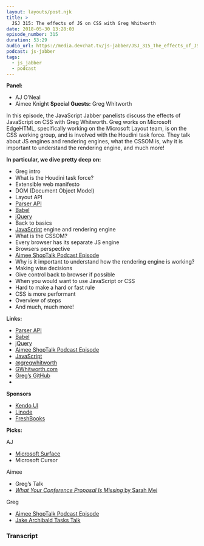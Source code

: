 ```yaml
---
layout: layouts/post.njk
title: >
  JSJ 315: The effects of JS on CSS with Greg Whitworth
date: 2018-05-30 13:28:03
episode_number: 315
duration: 53:29
audio_url: https://media.devchat.tv/js-jabber/JSJ_315_The_effects_of_JS_on_CSS_with_Greg_Whitworth.mp3
podcast: js-jabber
tags:
  - js_jabber
  - podcast
---
```


**Panel:**

- AJ O’Neal
- Aimee Knight
  **Special Guests:** Greg Whitworth

In this episode, the JavaScript Jabber panelists discuss the effects of JavaScript on CSS with Greg Whitworth. Greg works on Microsoft EdgeHTML, specifically working on the Microsoft Layout team, is on the CSS working group, and is involved with the Houdini task force. They talk about JS engines and rendering engines, what the CSSOM is, why it is important to understand the rendering engine, and much more!

**In particular, we dive pretty deep on:**

- Greg intro
- What is the Houdini task force?
- Extensible web manifesto
- DOM (Document Object Model)
- Layout API
- [Parser API](https://developer.mozilla.org/en-US/docs/Mozilla/Projects/SpiderMonkey/Parser_API)
- [Babel](https://babeljs.io/)
- [jQuery](https://jquery.com/)
- Back to basics
- [JavaScript](https://www.javascript.com/) engine and rendering engine
- What is the CSSOM?
- Every browser has its separate JS engine
- Browsers perspective
- [Aimee ShopTalk Podcast Episode](http://shoptalkshow.com/episodes/306-debugging-css-aimee-knight/)
- Why is it important to understand how the rendering engine is working?
- Making wise decisions
- Give control back to browser if possible
- When you would want to use JavaScript or CSS
- Hard to make a hard or fast rule
- CSS is more performant
- Overview of steps
- And much, much more!

**Links:**

- [Parser API](https://developer.mozilla.org/en-US/docs/Mozilla/Projects/SpiderMonkey/Parser_API)
- [Babel](https://babeljs.io/)
- [jQuery](https://jquery.com/)
- [Aimee ShopTalk Podcast Episode](http://shoptalkshow.com/episodes/306-debugging-css-aimee-knight/)
- [JavaScript](https://www.javascript.com/)
- [@gregwhitworth](https://twitter.com/gregwhitworth?ref_src=twsrc%255Egoogle%257Ctwcamp%255Eserp%257Ctwgr%255Eauthor)
- [GWhitworth.com](http://www.gwhitworth.com/)
- [Greg’s GitHub](https://github.com/gregwhitworth)
-

**Sponsors**

- [Kendo UI](https://www.telerik.com/kendo-ui?utm_medium=social-paid&utm_source=devchattv&utm_campaign=kendo-ui-awareness-jsjabber)
- [Linode](https://promo.linode.com/javascriptjabber/)
- [FreshBooks](https://www.freshbooks.com/invoice?ref=11731&utm_source=pbm&utm_medium=affiliate-program&utm_influencer=419364&utm_campaign=podcast-influencers)

**Picks:**

AJ

- [Microsoft Surface](https://www.microsoft.com/en-us/surface)
- Microsoft Cursor

Aimee

- Greg’s Talk
- [_What Your Conference Proposal Is Missing_ by Sarah Mei](http://www.sarahmei.com/blog/2014/04/07/what-your-conference-proposal-is-missing/)

Greg

- [Aimee ShopTalk Podcast Episode](http://shoptalkshow.com/episodes/306-debugging-css-aimee-knight/)
- [Jake Archibald Tasks Talk](https://www.youtube.com/watch?v=cCOL7MC4Pl0)

### Transcript

